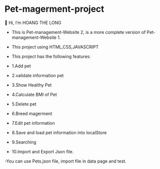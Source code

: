 # Pet-magerment-project

👋 Hi, I’m HOANG THE LONG

- This is Pet-management-Website 2, is a more complete version of Pet-management-Website 1.
- This project using HTML,CSS,JAVASCRIPT
- This project has the following features:

- 1.Add pet
- 2.validate information pet
- 3.Show Healthy Pet
- 4.Calculate BMI of Pet
- 5.Delete pet
- 6.Breed magerment
- 7.Edit pet information
- 8.Save and load pet information into localStore
- 9.Searching
- 10.Import and Export Json file.

-You can use Pets.json file, import file in data page and test.
